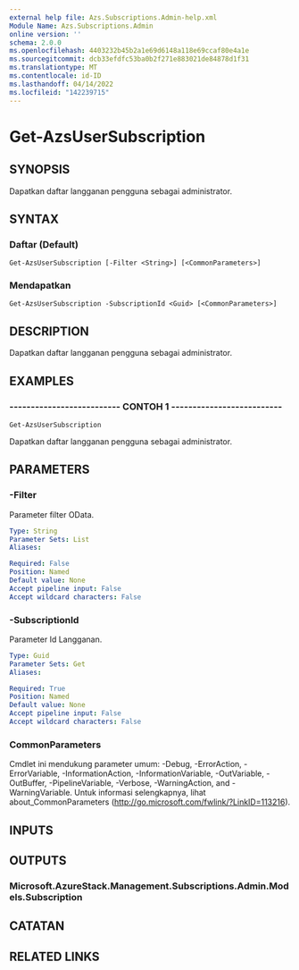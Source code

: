 ```yaml
---
external help file: Azs.Subscriptions.Admin-help.xml
Module Name: Azs.Subscriptions.Admin
online version: ''
schema: 2.0.0
ms.openlocfilehash: 4403232b45b2a1e69d6148a118e69ccaf80e4a1e
ms.sourcegitcommit: dcb33efdfc53ba0b2f271e883021de84878d1f31
ms.translationtype: MT
ms.contentlocale: id-ID
ms.lasthandoff: 04/14/2022
ms.locfileid: "142239715"
---
```

# Get-AzsUserSubscription

## SYNOPSIS
Dapatkan daftar langganan pengguna sebagai administrator.

## SYNTAX

### Daftar (Default)
```
Get-AzsUserSubscription [-Filter <String>] [<CommonParameters>]
```

### Mendapatkan
```
Get-AzsUserSubscription -SubscriptionId <Guid> [<CommonParameters>]
```

## DESCRIPTION
Dapatkan daftar langganan pengguna sebagai administrator.

## EXAMPLES

### -------------------------- CONTOH 1 --------------------------
```
Get-AzsUserSubscription
```

Dapatkan daftar langganan pengguna sebagai administrator.

## PARAMETERS

### -Filter
Parameter filter OData.

```yaml
Type: String
Parameter Sets: List
Aliases: 

Required: False
Position: Named
Default value: None
Accept pipeline input: False
Accept wildcard characters: False
```

### -SubscriptionId
Parameter Id Langganan.

```yaml
Type: Guid
Parameter Sets: Get
Aliases: 

Required: True
Position: Named
Default value: None
Accept pipeline input: False
Accept wildcard characters: False
```

### CommonParameters
Cmdlet ini mendukung parameter umum: -Debug, -ErrorAction, -ErrorVariable, -InformationAction, -InformationVariable, -OutVariable, -OutBuffer, -PipelineVariable, -Verbose, -WarningAction, and -WarningVariable. Untuk informasi selengkapnya, lihat about_CommonParameters (http://go.microsoft.com/fwlink/?LinkID=113216).

## INPUTS

## OUTPUTS

### Microsoft.AzureStack.Management.Subscriptions.Admin.Models.Subscription

## CATATAN

## RELATED LINKS

